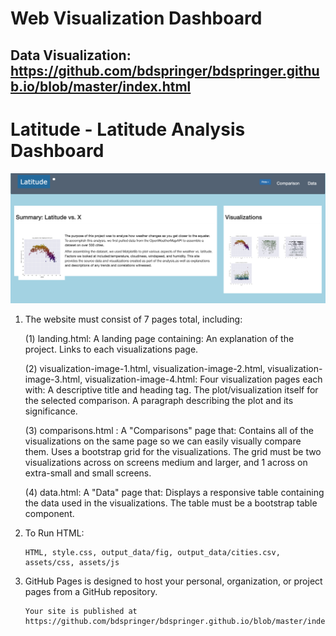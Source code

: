 # Web Visualization Dashboard
## Data Visualization: https://github.com/bdspringer/bdspringer.github.io/blob/master/index.html

#  Latitude - Latitude Analysis Dashboard 


![picture](web.png)

1. The website must consist of 7 pages total, including:

   (1) landing.html:   A landing page containing:
       An explanation of the project.
       Links to each visualizations page.

   (2) visualization-image-1.html,
       visualization-image-2.html, 
       visualization-image-3.html,
       visualization-image-4.html:
        Four visualization pages each with:
        A descriptive title and heading tag.
        The plot/visualization itself for the selected comparison.
        A paragraph describing the plot and its significance.
        
    (3) comparisons.html : A "Comparisons" page that:
        Contains all of the visualizations on the same page so we can easily visually compare them.
        Uses a bootstrap grid for the visualizations.
        The grid must be two visualizations across on screens medium and larger, and 1 across on extra-small and small screens.
        
    (4) data.html:  A "Data" page that:
          Displays a responsive table containing the data used in the visualizations.
          The table must be a bootstrap table component.
                    
2. To Run HTML:

       HTML, style.css, output_data/fig, output_data/cities.csv, assets/css, assets/js

3. GitHub Pages is designed to host your personal, organization, or project pages from a GitHub repository.

       Your site is published at https://github.com/bdspringer/bdspringer.github.io/blob/master/index.html
       

